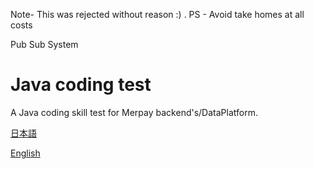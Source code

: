 Note- This was rejected without reason :) .
PS - Avoid take homes at all costs

Pub Sub System

# Java coding test

A Java coding skill test for Merpay backend's/DataPlatform.

[日本語](SKILL_TEST.ja.md)

[English](SKILL_TEST.en.md)


